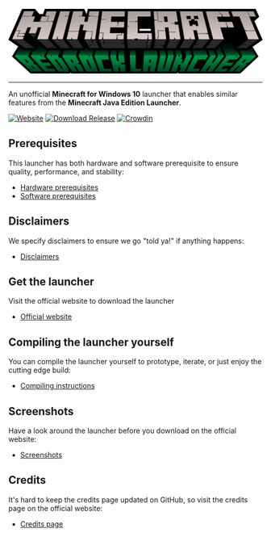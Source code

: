 ![minecraft bedrock launcher logo](https://raw.githubusercontent.com/BedrockLauncher/BedrockLauncher.GitHub.io/main/src/assets/images/logos/logo.png)

---

An unofficial **Minecraft for Windows 10** launcher that enables similar features from the **Minecraft Java Edition Launcher**.

[![Website](https://img.shields.io/github/v/tag/BedrockLauncher/BedrockLauncher.GitHub.io?color=blue&label=Visit%20Official%20Website&logo=github&style=for-the-badge)](https://bedrocklauncher.github.io/)
[![Download Release](https://img.shields.io/github/v/release/BedrockLauncher/BedrockLauncher?label=Download%20Release&logo=windows&sort=date&style=for-the-badge)](https://github.com/BedrockLauncher/BedrockLauncher/releases/latest/download/release.zip)
[![Crowdin](https://img.shields.io/static/v1?color=282C34&labelColor=282C34&label=Crowdin&message=Translate&logo=crowdin&style=for-the-badge)](https://crowdin.com/project/bedrocklauncher)

## Prerequisites
This launcher has both hardware and software prerequisite to ensure quality, performance, and stability:
- [Hardware prerequisites](./docs/HARDWARE_PREREQUISITES.md)
- [Software prerequisites](./docs/SOFTWARE_PREREQUISITES.md)

## Disclaimers
We specify disclaimers to ensure we go "told ya!" if anything happens:
- [Disclaimers](./docs/DISCLAIMERS.md)

## Get the launcher
Visit the official website to download the launcher
- [Official website](https://bedrocklauncher.github.io)

## Compiling the launcher yourself
You can compile the launcher yourself to prototype, iterate, or just enjoy the cutting edge build:
- [Compiling instructions](./docs/COMPILING.md)

## Screenshots
Have a look around the launcher before you download on the official website:
- [Screenshots](https://bedrocklauncher.github.io)

## Credits
It's hard to keep the credits page updated on GitHub, so visit the credits page on the official website:
- [Credits page](https://bedrocklauncher.github.io/credits)
